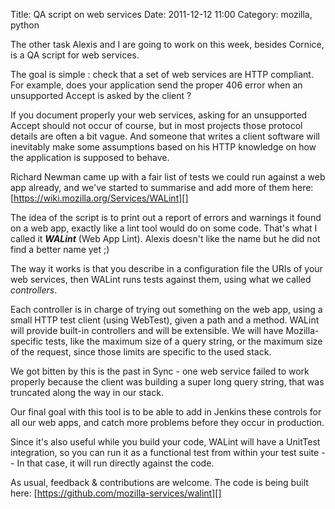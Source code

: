 Title: QA script on web services
Date: 2011-12-12 11:00
Category: mozilla, python

The other task Alexis and I are going to work on this week, besides
Cornice, is a QA script for web services.   
  
The goal is simple : check that a set of web services are HTTP
compliant. For example, does your application send the proper 406 error
when an unsupported Accept is asked by the client ?   
  
If you document properly your web services, asking for an unsupported
Accept should not occur of course, but in most projects those protocol
details are often a bit vague. And someone that writes a client software
will inevitably make some assumptions based on his HTTP knowledge on how
the application is supposed to behave.   
  
Richard Newman came up with a fair list of tests we could run against a
web app already, and we've started to summarise and add more of them
here: [https://wiki.mozilla.org/Services/WALint][]   
  
The idea of the script is to print out a report of errors and warnings
it found on a web app, exactly like a lint tool would do on some code.
That's what I called it ***WALint*** (Web App Lint). Alexis doesn't like
the name but he did not find a better name yet ;)   
  
The way it works is that you describe in a configuration file the URIs
of your web services, then WALint runs tests against them, using what we
called *controllers*.   
  
Each controller is in charge of trying out something on the web app,
using a small HTTP test client (using WebTest), given a path and a
method. WALint will provide built-in controllers and will be extensible.
We will have Mozilla-specific tests, like the maximum size of a query
string, or the maximum size of the request, since those limits are
specific to the used stack.   
  
We got bitten by this is the past in Sync - one web service failed to
work properly because the client was building a super long query string,
that was truncated along the way in our stack.   
  
Our final goal with this tool is to be able to add in Jenkins these
controls for all our web apps, and catch more problems before they occur
in production.   
  
Since it's also useful while you build your code, WALint will have a
UnitTest integration, so you can run it as a functional test from within
your test suite -- In that case, it will run directly against the code.
  
  
As usual, feedback & contributions are welcome. The code is being built
here: [https://github.com/mozilla-services/walint][]

  [https://wiki.mozilla.org/Services/WALint]: https://wiki.mozilla.org/Services/WALint
  [https://github.com/mozilla-services/walint]: https://github.com/mozilla-services/walint
